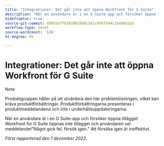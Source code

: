 ```yaml
---
title: "Integrationer: Det går inte att öppna Workfront för G Suite"
description: "När en användare är i en G Suite-app och försöker öppna tillägget Workfront for G Suite öppnas inte tillägget och användaren ser att något gick fel. Försök igen. Att försöka igen är ineffektivt. "
hidefromtoc: true
source-git-commit: dd093aff6103901898c561c9f6f544c1648682a3
workflow-type: tm+mt
source-wordcount: '126'
ht-degree: 0%

---
```



# Integrationer: Det går inte att öppna Workfront för G Suite

>[!NOTE]
>
>Produktgruppen håller på att utvärdera den här problemlösningen, vilket kan kräva produktförbättringar. Produktförbättringarna presenteras i produktmeddelandena och inte i underhållsuppdateringarna.

När en användare är i en G Suite-app och försöker öppna tillägget Workfront for G Suite öppnas inte tillägget och användaren ser meddelandet&quot;Något gick fel, försök igen.&quot; Att försöka igen är ineffektivt.

_Först rapporterad den 1 december 2022._

